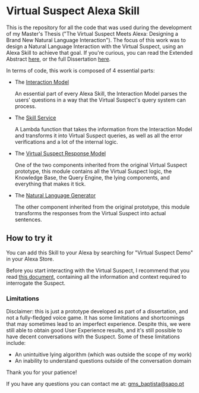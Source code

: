 # Virtual Suspect Alexa Skill

This is the repository for all the code that was used during the development of my Master's Thesis ("The Virtual Suspect Meets Alexa: Designing a Brand New Natural Language Interaction").
The focus of this work was to design a Natural Language Interaction with the Virtual Suspect, using an Alexa Skill to achieve that goal.
If you're curious, you can read the Extended Abstract [here](../docs/Resumo_Alargado_Goncalo_Baptista.pdf), or the full Dissertation [here](../docs/Dissertacao_Goncalo_Baptista.pdf).

In terms of code, this work is composed of 4 essential parts:

 - The [Interaction Model](../model)
 
     An essential part of every Alexa Skill, the Interaction Model parses the users' questions in a way that the Virtual Suspect's query system can process.
	 
 - The [Skill Service](../VirtualSuspectLamda)
 
     A Lambda function that takes the information from the Interaction Model and transforms it into Virtual Suspect queries, as well as all the error verifications and a lot of the internal logic.
	 
 - The [Virtual Suspect Response Model](../VirtualSuspect)
 
     One of the two components inherited from the original Virtual Suspect prototype, this module contains all the Virtual Suspect logic, the Knowledge Base, the Query Engine, the lying components, and everything that makes it tick.	
	
 - The [Natural Language Generator](../VirtualSuspectNaturalLanguage)
 
     The other component inherited from the original prototype, this module transforms the responses from the Virtual Suspect into actual sentences.
	 
## How to try it

You can add this Skill to your Alexa by searching for "Virtual Suspect Demo" in your Alexa Store.

Before you start interacting with the Virtual Suspect, I recommend that you read [this document](https://docs.google.com/document/d/1fLmwlODrWwCj-fKYrzdj9xXMwXVt9U2qY7ZSw8JDmxM/edit?usp=sharing), containing all the information and context required to interrogate the Suspect.

### Limitations

Disclaimer: this is just a prototype developed as part of a dissertation, and not a fully-fledged voice game. It has some limitations and shortcomings that may sometimes lead to an imperfect experience. Despite this, we were still able to obtain good User Experience results, and it's still possible to have decent conversations with the Suspect.
Some of these limitations include:
 - An unintuitive lying algorithm (which was outside the scope of my work)
 - An inability to understand questions outside of the conversation domain

Thank you for your patience!

If you have any questions you can contact me at: gms_baptista@sapo.pt